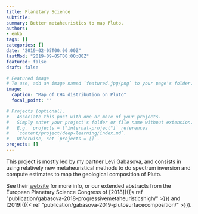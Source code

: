 ```yaml
---
title: Planetary Science
subtitle: 
summary: Better metaheuristics to map Pluto.
authors:
- enka
tags: []
categories: []
date: "2019-02-05T00:00:00Z"
lastMod: "2019-09-05T00:00:00Z"
featured: false
draft: false

# Featured image
# To use, add an image named `featured.jpg/png` to your page's folder. 
image:
  caption: "Map of CH4 distribution on Pluto"
  focal_point: ""

# Projects (optional).
#   Associate this post with one or more of your projects.
#   Simply enter your project's folder or file name without extension.
#   E.g. `projects = ["internal-project"]` references 
#   `content/project/deep-learning/index.md`.
#   Otherwise, set `projects = []`.
projects: []
---
```

This project is mostly led by my partner Levi Gabasova, and consists in using relatively new metaheuristical methods to do spectrum inversion and compute estimates to map the geological composition of Pluto.

See their [website](http://www.winterhazelly.cloud) for more info, or our extended abstracts from the European Planetary Science Congress of [2018]({{< ref "publication/gabasova-2018-progressivemetaheuristicshigh/" >}}) and [2019]({{< ref "publication/gabasova-2019-plutosurfacecomposition/" >}}).